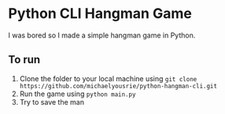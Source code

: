 # Python CLI Hangman Game

I was bored so I made a simple hangman game in Python.

## To run

1. Clone the folder to your local machine using `git clone https://github.com/michaelyousrie/python-hangman-cli.git`
2. Run the game using `python main.py`
3. Try to save the man